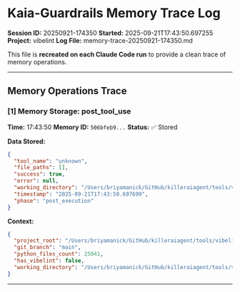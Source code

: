 # Kaia-Guardrails Memory Trace Log

**Session ID:** 20250921-174350
**Started:** 2025-09-21T17:43:50.697255
**Project:** vibelint
**Log File:** memory-trace-20250921-174350.md

This file is **recreated on each Claude Code run** to provide a clean trace of memory operations.

---

## Memory Operations Trace


### [1] Memory Storage: post_tool_use

**Time:** 17:43:50
**Memory ID:** `506bfeb9...`
**Status:** ✅ Stored

**Data Stored:**
```json
{
  "tool_name": "unknown",
  "file_paths": [],
  "success": true,
  "error": null,
  "working_directory": "/Users/briyamanick/GitHub/killeraiagent/tools/vibelint",
  "timestamp": "2025-09-21T17:43:50.697699",
  "phase": "post_execution"
}
```

**Context:**
```json
{
  "project_root": "/Users/briyamanick/GitHub/killeraiagent/tools/vibelint",
  "git_branch": "main",
  "python_files_count": 25041,
  "has_vibelint": false,
  "working_directory": "/Users/briyamanick/GitHub/killeraiagent/tools/vibelint"
}
```

---
